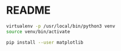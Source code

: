 # README

```bash
virtualenv -p /usr/local/bin/python3 venv
source venv/bin/activate
```

```bash
pip install --user matplotlib

```